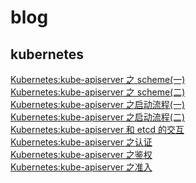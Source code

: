 # blog

## kubernetes
[Kubernetes:kube-apiserver 之 scheme(一)](./kubernetes/Kubernetes:kube-apiserver%20之%20scheme(一).md)  
[Kubernetes:kube-apiserver 之 scheme(二)](./kubernetes/Kubernetes:kube-apiserver%20之%20scheme(二).md)  
[Kubernetes:kube-apiserver 之启动流程(一)](./kubernetes/Kubernetes:kube-apiserver%20之启动流程(一).md)  
[Kubernetes:kube-apiserver 之启动流程(二)](./kubernetes/Kubernetes:kube-apiserver%20之启动流程(二).md)  
[Kubernetes:kube-apiserver 和 etcd 的交互](./kubernetes/Kubernetes:kube-apiserver%20和%20etcd%20的交互.md)  
[Kubernetes:kube-apiserver 之认证](./kubernetes/Kubernetes:kube-apiserver%20之认证.md)  
[Kubernetes:kube-apiserver 之鉴权](./kubernetes/Kubernetes:kube-apiserver%20之鉴权.md)  
[Kubernetes:kube-apiserver 之准入](./kubernetes/Kubernetes:kube-apiserver%20之准入.md)  
